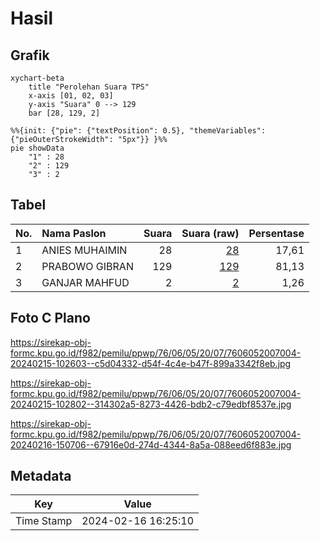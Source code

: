 # Hasil

## Grafik

```mermaid
xychart-beta
    title "Perolehan Suara TPS"
    x-axis [01, 02, 03]
    y-axis "Suara" 0 --> 129
    bar [28, 129, 2]
```

```mermaid
%%{init: {"pie": {"textPosition": 0.5}, "themeVariables": {"pieOuterStrokeWidth": "5px"}} }%%
pie showData
    "1" : 28
    "2" : 129
    "3" : 2
```

## Tabel

| No. | Nama Paslon    | Suara | Suara (raw) | Persentase |
|:--- |:-------------- | -----:| -----------:| ----------:|
| 1   | ANIES MUHAIMIN | 28    | [28][p-1]   | 17,61      |
| 2   | PRABOWO GIBRAN | 129   | [129][p-2]  | 81,13      |
| 3   | GANJAR MAHFUD  | 2     | [2][p-3]    | 1,26       |


[p-1]: https://github.com/gigit-pemilu/pemilu-2024-76-sulawesi-barat/blob/main/pilpres/hitung-suara/sub/76-sulawesi-barat/sub/06-mamuju-tengah/sub/05-karossa/sub/2007-benggaulu/sub/004-tps/sub/paslon-1.txt
[p-2]: https://github.com/gigit-pemilu/pemilu-2024-76-sulawesi-barat/blob/main/pilpres/hitung-suara/sub/76-sulawesi-barat/sub/06-mamuju-tengah/sub/05-karossa/sub/2007-benggaulu/sub/004-tps/sub/paslon-2.txt
[p-3]: https://github.com/gigit-pemilu/pemilu-2024-76-sulawesi-barat/blob/main/pilpres/hitung-suara/sub/76-sulawesi-barat/sub/06-mamuju-tengah/sub/05-karossa/sub/2007-benggaulu/sub/004-tps/sub/paslon-3.txt

## Foto C Plano

https://sirekap-obj-formc.kpu.go.id/f982/pemilu/ppwp/76/06/05/20/07/7606052007004-20240215-102603--c5d04332-d54f-4c4e-b47f-899a3342f8eb.jpg

https://sirekap-obj-formc.kpu.go.id/f982/pemilu/ppwp/76/06/05/20/07/7606052007004-20240215-102802--314302a5-8273-4426-bdb2-c79edbf8537e.jpg

https://sirekap-obj-formc.kpu.go.id/f982/pemilu/ppwp/76/06/05/20/07/7606052007004-20240216-150706--67916e0d-274d-4344-8a5a-088eed6f883e.jpg


## Metadata

| Key        | Value               |
| ---------- | ------------------- |
| Time Stamp | 2024-02-16 16:25:10 |



